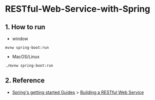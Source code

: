 # RESTful-Web-Service-with-Spring

## 1. How to run

- window

```
mvnw spring-boot:run
```

- MacOS/Linux

```
./mvnw spring-boot:run
```

## 2. Reference

- [Spring's getting started Guides](https://spring.io/guides/) > [Building a RESTful Web Service](https://spring.io/guides/gs/rest-service/)
